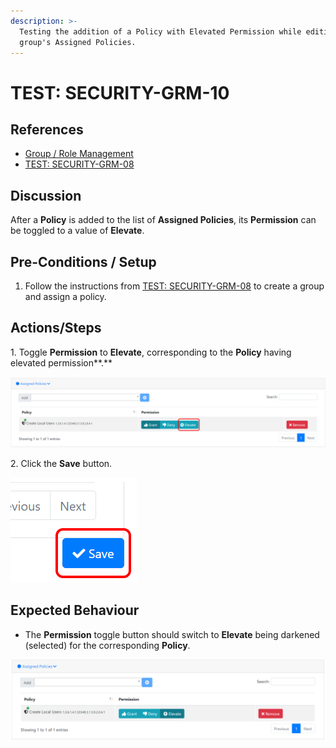 ```yaml
---
description: >-
  Testing the addition of a Policy with Elevated Permission while editing a
  group's Assigned Policies.
---
```


# TEST: SECURITY-GRM-10

## References

* [Group / Role Management](../../../../../../../operations-1/system-administration/security-administration/group-role-management.md)
* [TEST: SECURITY-GRM-08](test-security-grm-06.md)

## Discussion

After a **Policy** is added to the list of **Assigned Policies**, its **Permission** can be toggled to a value of **Elevate**.

## Pre-Conditions / Setup

1. Follow the instructions from [TEST: SECURITY-GRM-08](test-security-grm-06.md) to create a group and assign a policy.

## Actions/Steps

1\. Toggle **Permission** to **Elevate**, corresponding to the **Policy** having elevated permission**.**

![](<../../../../../../../.gitbook/assets/image (374).png>)

2\. Click the **Save** button.

![](<../../../../../../../.gitbook/assets/image (372).png>)

## Expected Behaviour

* The **Permission** toggle button should switch to **Elevate** being darkened (selected) for the corresponding **Policy**.

![](<../../../../../../../.gitbook/assets/image (375).png>)
